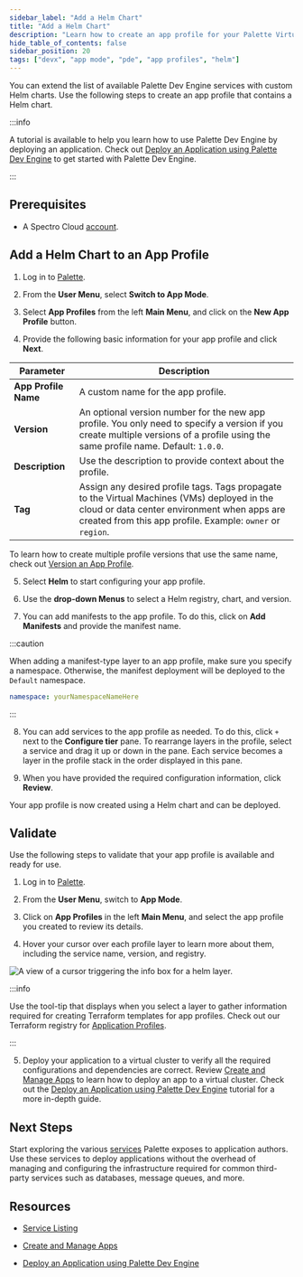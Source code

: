 ```yaml
---
sidebar_label: "Add a Helm Chart"
title: "Add a Helm Chart"
description: "Learn how to create an app profile for your Palette Virtual Clusters that uses a Helm chart."
hide_table_of_contents: false
sidebar_position: 20
tags: ["devx", "app mode", "pde", "app profiles", "helm"]
---
```




You can extend the list of available Palette Dev Engine services with custom Helm charts. Use the following steps to create an app profile that contains a Helm chart.  


:::info

A tutorial is available to help you learn how to use Palette Dev Engine by deploying an application. Check out [Deploy an Application using Palette Dev Engine](../../../devx/apps/deploy-app.md) to get started with Palette Dev Engine.

:::


## Prerequisites

- A Spectro Cloud [account](https://www.spectrocloud.com/get-started/).


## Add a Helm Chart to an App Profile

1. Log in to [Palette](https://console.spectrocloud.com).

2. From the **User Menu**, select **Switch to App Mode**.

3. Select **App Profiles** from the left **Main Menu**, and click on the **New App Profile** button. 

4. Provide the following basic information for your app profile and click **Next**.

  | **Parameter**           | **Description**  |
  |-------------------------|---------------------|
  |**App Profile Name** | A custom name for the app profile.|
  |**Version** | An optional version number for the new app profile. You only need to specify a version if you create multiple versions of a profile using the same profile name. Default: `1.0.0`. |
  |**Description**  | Use the description to provide context about the profile. | 
  |**Tag** | Assign any desired profile tags. Tags propagate to the Virtual Machines (VMs) deployed in the cloud or data center environment when apps are created from this app profile. Example: `owner` or `region`.|

  To learn how to create multiple profile versions that use the same name, check out [Version an App Profile](../modify-app-profiles/version-app-profile.md).

5. Select **Helm** to start configuring your app profile.

6. Use the **drop-down Menus** to select a Helm registry, chart, and version.

<!-- 8. Select a registry from the **drop-down Menu**. 

8. Select a Helm chart from the **drop-down Menu**. The name of the chart you select displays as the chart name in the **Configure tier** panel. 

9. Select the Helm version from the **drop-down Menu**. -->

7. You can add manifests to the app profile. To do this, click on **Add Manifests** and provide the manifest name.

  :::caution

  When adding a manifest-type layer to an app profile, make sure you specify a namespace. Otherwise, the manifest deployment will be deployed to the `Default` namespace.

  ```yaml
  namespace: yourNamespaceNameHere
  ```
  :::

8. You can add services to the app profile as needed. To do this, click `+` next to the **Configure tier** pane. To rearrange layers in the profile, select a service and drag it up or down in the pane. Each service becomes a layer in the profile stack in the order displayed in this pane. 

9. When you have provided the required configuration information, click **Review**.

Your app profile is now created using a Helm chart and can be deployed. 

## Validate

Use the following steps to validate that your app profile is available and ready for use.

1. Log in to [Palette](https://console.spectrocloud.com).

2. From the **User Menu**, switch to **App Mode**.

3. Click on **App Profiles** in the left **Main Menu**, and select the app profile you created to review its details.

4. Hover your cursor over each profile layer to learn more about them, including the service name, version, and registry.

 ![A view of a cursor triggering the info box for a helm layer.](/profiles_app-profiles_create-app-profiles_helm-layer-infobox.png)
 
 :::info
 
 Use the tool-tip that displays when you select a layer to gather information required for creating Terraform templates for app profiles. Check out our Terraform registry for [Application Profiles](https://registry.terraform.io/providers/spectrocloud/spectrocloud/latest/docs/resources/application_profile).
 
 :::

5. Deploy your application to a virtual cluster to verify all the required configurations and dependencies are correct. Review [Create and Manage Apps](../../../devx/apps/create-app.md) to learn how to deploy an app to a virtual cluster. Check out the [Deploy an Application using Palette Dev Engine](../../../devx/apps/deploy-app.md) tutorial for a more in-depth guide.

## Next Steps

Start exploring the various [services](../../../devx/services/services.md) Palette exposes to application authors. Use these services to deploy applications without the overhead of managing and configuring the infrastructure required for common third-party services such as databases, message queues, and more.

## Resources

- [Service Listing](../../../devx/services/service-listings/service-listings.mdx)

- [Create and Manage Apps](../../../devx/apps/create-app.md)

- [Deploy an Application using Palette Dev Engine](../../../devx/apps/deploy-app.md)